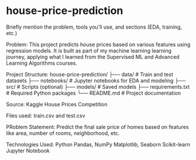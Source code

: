 # house-price-prediction
Briefly mention the problem, tools you'll use, and sections (EDA, training, etc.)

Problem:
This project predicts house prices based on various features using regression models. 
It is built as part of my machine learning learning journey, applying what I learned from the Supervised ML and Advanced Learning Algorithms courses.

Project Structure:
house-price-prediction/
├── data/                # Train and test datasets
├── notebooks/           # Jupyter notebooks for EDA and modeling
├── src/                 # Scripts (optional)
├── models/              # Saved models
├── requirements.txt     # Required Python packages
└── README.md            # Project documentation

Source: Kaggle House Prices Competition

Files used: train.csv and test.csv

PRoblem Statement: Predict the final sale price of homes based on features like area, number of rooms, neighborhood, etc.

Technologies Used:
Python
Pandas, NumPy
Matplotlib, Seaborn
Scikit-learn
Jupyter Notebook


